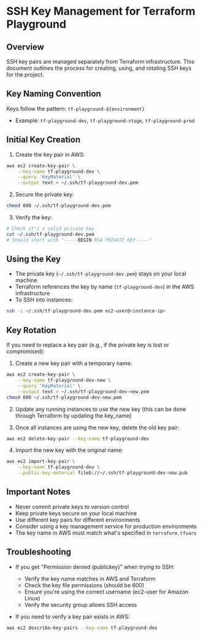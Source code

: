 # SSH Key Management for Terraform Playground

## Overview

SSH key pairs are managed separately from Terraform infrastructure. This document outlines the process for creating, using, and rotating SSH keys for the project.

## Key Naming Convention

Keys follow the pattern: `tf-playground-${environment}`

- Example: `tf-playground-dev`, `tf-playground-stage`, `tf-playground-prod`

## Initial Key Creation

1. Create the key pair in AWS:

```bash
aws ec2 create-key-pair \
    --key-name tf-playground-dev \
    --query 'KeyMaterial' \
    --output text > ~/.ssh/tf-playground-dev.pem
```

2. Secure the private key:

```bash
chmod 600 ~/.ssh/tf-playground-dev.pem
```

3. Verify the key:

```bash
# Check it's a valid private key
cat ~/.ssh/tf-playground-dev.pem
# Should start with "-----BEGIN RSA PRIVATE KEY-----"
```

## Using the Key

- The private key (`~/.ssh/tf-playground-dev.pem`) stays on your local machine
- Terraform references the key by name (`tf-playground-dev`) in the AWS infrastructure
- To SSH into instances:

```bash
ssh -i ~/.ssh/tf-playground-dev.pem ec2-user@<instance-ip>
```

## Key Rotation

If you need to replace a key pair (e.g., if the private key is lost or compromised):

1. Create a new key pair with a temporary name:

```bash
aws ec2 create-key-pair \
    --key-name tf-playground-dev-new \
    --query 'KeyMaterial' \
    --output text > ~/.ssh/tf-playground-dev-new.pem
chmod 600 ~/.ssh/tf-playground-dev-new.pem
```

2. Update any running instances to use the new key (this can be done through Terraform by updating the key_name)

3. Once all instances are using the new key, delete the old key pair:

```bash
aws ec2 delete-key-pair --key-name tf-playground-dev
```

4. Import the new key with the original name:

```bash
aws ec2 import-key-pair \
    --key-name tf-playground-dev \
    --public-key-material fileb://~/.ssh/tf-playground-dev-new.pub
```

## Important Notes

- Never commit private keys to version control
- Keep private keys secure on your local machine
- Use different key pairs for different environments
- Consider using a key management service for production environments
- The key name in AWS must match what's specified in `terraform.tfvars`

## Troubleshooting

- If you get "Permission denied (publickey)" when trying to SSH:

  - Verify the key name matches in AWS and Terraform
  - Check the key file permissions (should be 600)
  - Ensure you're using the correct username (ec2-user for Amazon Linux)
  - Verify the security group allows SSH access

- If you need to verify a key pair exists in AWS:

```bash
aws ec2 describe-key-pairs --key-name tf-playground-dev
```
